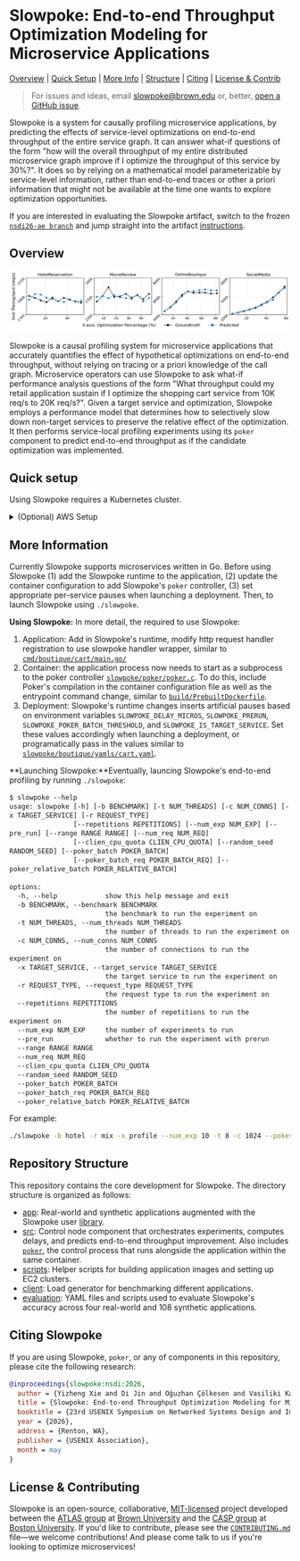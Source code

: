 # Slowpoke: End-to-end Throughput Optimization Modeling for Microservice Applications
[Overview](#overview) | [Quick Setup](#quick-setup) | [More Info](#more-information) | [Structure](#repository-structure) | [Citing](#citing-slowpoke) | [License & Contrib](#license-and-contributing)

> For issues and ideas, email [slowpoke@brown.edu](mailto:slowpoke@brown.edu) or, better, [open a GitHub issue](https://github.com/atlas-brown/slowpok/issues/new/choose).
>

Slowpoke is a system for causally profiling microservice applications, by predicting the effects of service-level optimizations on end-to-end throughput of the entire service graph.
It can answer what-if questions of the form "how will the overall throughput of my entire distributed microservice graph improve if I optimize the throughput of this service by 30%?".
It does so by relying on a mathematical model parameterizable by service-level information, rather than end-to-end traces or other a priori information that might not be available at the time one wants to explore optimization opportunities.

If you are interested in evaluating the Slowpoke artifact, switch to the frozen [`nsdi26-ae branch`](https://github.com/atlas-brown/slowpoke/tree/nsdi26-ae) and jump straight into the artifact [instructions](https://github.com/atlas-brown/slowpoke/tree/nsdi26-ae/INSTRUCTIONS.md).

## Overview

![prediction plot](evaluation/sample_output/plot_macro.png)

Slowpoke is a causal profiling system for microservice applications that accurately quantifies the effect of hypothetical optimizations on end-to-end throughput, without relying on tracing or a priori knowledge of the call graph.
Microservice operators can use Slowpoke to ask what-if performance analysis questions of the form "What throughput could my retail application sustain if I optimize the shopping cart service from 10K req/s to 20K req/s?". 
Given a target service and optimization, Slowpoke employs a performance model that determines how to selectively slow down non-target services to preserve the relative effect of the optimization.
It then performs service-local profiling experiments using its `poker` component to predict end-to-end throughput as if the candidate optimization was implemented.

## Quick setup
Using Slowpoke requires a Kubernetes cluster.

<details><summary>(Optional) AWS Setup</summary>
AWS Cluster setup for different account and environment can be quite different. The following setup procedure is just for reference. We do not claim our infrastructure for AWS EC2 setup to be production-ready or reusable as is.

1. Create AWS access token from AWS account.
2. Install `aws-cli` command line tool and set the access token appropriately with aws configure. Also set region explicitly.
3. Modify the `IMAGE_ID` global variable in `scripts/setup/ec2_cluster.py` to be the Ubuntu image in the region you selected (For example, it is `ami-0d1b5a8c13042c939` for us-east-2)
4. Create an empty directory for storing cluster information (For example `~/mycluster`)
5. Run cluster setup with `python3 ./scripts/setup/setup_ec2_cluster.py -d ~/mycluster/ -n 12`. Replace 12 with desired worker count.
6. After the script finishes, run `./scripts/setup/initialize-aws.sh ~/mycluster` to setup kubernetes on each node
7. Connect to the control node by running `ssh -i ~/test_cluster/slowpoke-expr.pem ubuntu@$(head -n 1 ~/mycluster/ec2_ips)`
8. (Optional) If you wish to stop the cluster, but not delete them, run `python3 ./scripts/setup/stop_ec2_cluster.py -d ~/mycluster`
9. (Optional) Similarly, to restart `python3 ./scripts/setup/start_ec2_cluster.py -d ~/mycluster`
10. Finally, if you wish to delete the cluster, run `python3 ./scripts/setup/teardown_ec2_cluster.py -d ~/mycluster`
</details>

## More Information

Currently Slowpoke supports microservices written in Go. Before using Slowpoke (1) add the Slowpoke runtime to the application, (2) update the container configuration to add Slowpoke's `poker` controller, (3) set appropriate per-service pauses when launching a deployment. Then, to launch Slowpoke using `./slowpoke`.

**Using Slowpoke:** In more detail, the required to use Slowpoke:
1. Application: Add in Slowpoke's runtime, modify http request handler registration to use slowpoke handler wrapper, similar to [`cmd/boutique/cart/main.go/`](app/cmd/boutique/cart/main.go/)
2. Container: the application process now needs to start as a subprocess to the poker controller [`slowpoke/poker/poker.c`](src/poker/poker.c). To do this, include Poker's compilation in the container configuration file as well as the entrypoint command change, similar to [`build/PrebuiltDockerfile`](scripts/build/PrebuiltDockerfile). 
3. Deployment: Slowpoke's runtime changes inserts artificial pauses based on environment variables `SLOWPOKE_DELAY_MICROS`, `SLOWPOKE_PRERUN`, `SLOWPOKE_POKER_BATCH_THRESHOLD`, and `SLOWPOKE_IS_TARGET_SERVICE`. Set these values accordingly when launching a deployment, or programatically pass in the values similar to [`slowpoke/boutique/yamls/cart.yaml`](evaluation/boutique/yamls/cart.yaml).

**Launching Slowpoke:**Eventually, launcing Slowpoke's end-to-end profiling by running `./slowpoke`: 

```console
$ slowpoke --help
usage: slowpoke [-h] [-b BENCHMARK] [-t NUM_THREADS] [-c NUM_CONNS] [-x TARGET_SERVICE] [-r REQUEST_TYPE]
                [--repetitions REPETITIONS] [--num_exp NUM_EXP] [--pre_run] [--range RANGE RANGE] [--num_req NUM_REQ]
                [--clien_cpu_quota CLIEN_CPU_QUOTA] [--random_seed RANDOM_SEED] [--poker_batch POKER_BATCH]
                [--poker_batch_req POKER_BATCH_REQ] [--poker_relative_batch POKER_RELATIVE_BATCH]

options:
  -h, --help            show this help message and exit
  -b BENCHMARK, --benchmark BENCHMARK
                        the benchmark to run the experiment on
  -t NUM_THREADS, --num_threads NUM_THREADS
                        the number of threads to run the experiment on
  -c NUM_CONNS, --num_conns NUM_CONNS
                        the number of connections to run the experiment on
  -x TARGET_SERVICE, --target_service TARGET_SERVICE
                        the target service to run the experiment on
  -r REQUEST_TYPE, --request_type REQUEST_TYPE
                        the request type to run the experiment on
  --repetitions REPETITIONS
                        the number of repetitions to run the experiment on
  --num_exp NUM_EXP     the number of experiments to run
  --pre_run             whether to run the experiment with prerun
  --range RANGE RANGE
  --num_req NUM_REQ
  --clien_cpu_quota CLIEN_CPU_QUOTA
  --random_seed RANDOM_SEED
  --poker_batch POKER_BATCH
  --poker_batch_req POKER_BATCH_REQ
  --poker_relative_batch POKER_RELATIVE_BATCH
```

For example:

```sh
./slowpoke -b hotel -r mix -x profile --num_exp 10 -t 8 -c 1024 --poker_batch_req 100 --repetition 3 --num_req 50000
```

## Repository Structure

This repository contains the core development for Slowpoke. The directory structure is organized as follows:

* [app](app): Real-world and synthetic applications augmented with the Slowpoke user [library](app/pkg/slowpoke).
* [src](src): Control node component that orchestrates experiments, computes delays, and predicts end-to-end throughput improvement. Also includes [`poker`](src/poker/poker.c), the control process that runs alongside the application within the same container.
* [scripts](scripts): Helper scripts for building application images and setting up EC2 clusters.
* [client](client): Load generator for benchmarking different applications.
* [evaluation](evaluation): YAML files and scripts used to evaluate Slowpoke's accuracy across four real-world and 108 synthetic applications.

## Citing Slowpoke

If you are using Slowpoke, `poker`, or any of components in this repository, please cite the following research:

```bibtex
@inproceedings{slowpoke:nsdi:2026,
  author = {Yizheng Xie and Di Jin and Oğuzhan Çölkesen and Vasiliki Kalavri and John Liagouris and Nikos Vasilakis},
  title = {Slowpoke: End-to-end Throughput Optimization Modeling for Microservice Applications},
  booktitle = {23rd USENIX Symposium on Networked Systems Design and Implementation (NSDI 26)},
  year = {2026},
  address = {Renton, WA},
  publisher = {USENIX Association},
  month = may
}
```

## License & Contributing

Slowpoke is an open-source, collaborative, [MIT-licensed](https://github.com/atlas-brown/slowpoke/blob/main/LICENSE) project developed between the [ATLAS group](https://atlas.cs.brown.edu/) at [Brown University](https://cs.brown.edu/) and the [CASP group](https://sites.bu.edu/casp/) at [Boston University](https://www.bu.edu/cs/). If you'd like to contribute, please see the [`CONTRIBUTING.md`](CONTRIBUTING.md) file—we welcome contributions! And please come talk to us if you're looking to optimize microservices!

